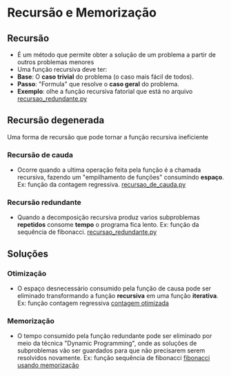 # Recursão e Memorização
## Recursão
* É um método que permite obter a solução de um problema a partir de outros problemas menores
* Uma função recursiva deve ter:
* **Base**: O **caso trivial** do problema (o caso mais fácil de todos).
* **Passo**: "Formula" que resolve o **caso geral** do problema. <br>
* **Exemplo**: olhe a função recursiva fatorial que está no arquivo [recursao_redundante.py](https://github.com/AbnerCerqueira/Recursao_e_Memorizacao/blob/main/recursao_redundante.py)

## Recursão degenerada
Uma forma de recursão que pode tornar a função recursiva ineficiente
### Recursão de cauda
* Ocorre quando a ultima operação feita pela função é a chamada recursiva, fazendo um "empilhamento de funções" consumindo **espaço**. Ex: função da contagem regressiva.
[recursao_de_cauda.py](https://github.com/AbnerCerqueira/Recursao_e_Memorizacao/blob/main/recursao_de_cauda.py)
### Recursão redundante
* Quando a decomposição recursiva produz varios subproblemas **repetidos** consome **tempo** o programa fica lento. Ex: função da sequência de fibonacci. [recursao_redundante.py](https://github.com/AbnerCerqueira/Recursao_e_Memorizacao/blob/main/recursao_redundante.py)

## Soluções
### Otimização
* O espaço desnecessário consumido pela função de causa pode ser eliminado transformando a função **recursiva** em uma função **iterativa**. Ex: função contagem regressiva [contagem otimizada](https://github.com/AbnerCerqueira/Recursao_e_Memorizacao/blob/main/otimizacao.py)

### Memorização
* O tempo consumido pela função redundante pode ser eliminado por meio da técnica "Dynamic Programming", onde as soluções de subproblemas vão ser guardados para que não precisarem serem resolvidos novamente. Ex: função sequência de fibonacci [fibonacci usando memorização](https://github.com/AbnerCerqueira/Recursao_e_Memorizacao/blob/main/memorizacao.py)
